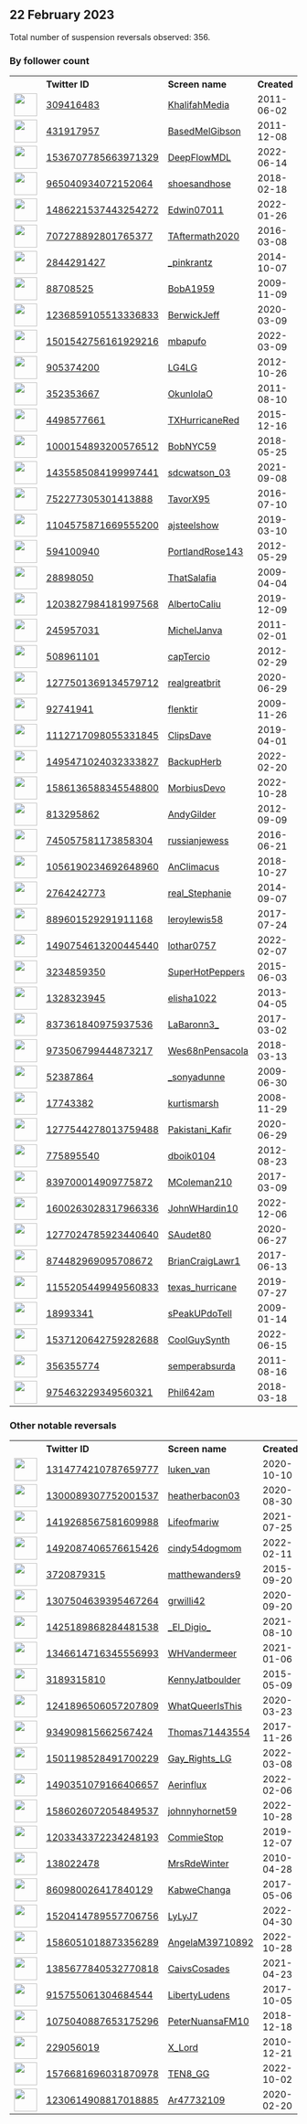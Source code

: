 
## 22 February 2023
Total number of suspension reversals observed: 356.

### By follower count
<table><tr><th></th><th align="left">Twitter ID</th><th align="left">Screen name</th>
<th align="left">Created</th><th align="left">Status</th><th align="left">Suspended</th><th align="left">Followers</th>
<tr><td><a href="https://pbs.twimg.com/profile_images/1627892446356185088/pWZQqoQJ_normal.jpg"><img src="https://pbs.twimg.com/profile_images/1627892446356185088/pWZQqoQJ_normal.jpg" width="40px" height="40px" align="center"/></a></td><td><a href="https://twitter.com/intent/user?user_id=309416483">309416483</a></td><td><a href="https://twitter.com/KhalifahMedia">KhalifahMedia</a></td><td>2011-06-02</td><td align="center"></td><td>2023-02-04</td><td>176189</td></tr>
<tr><td><a href="https://pbs.twimg.com/profile_images/829539959958884352/sOwMwTP0_normal.jpg"><img src="https://pbs.twimg.com/profile_images/829539959958884352/sOwMwTP0_normal.jpg" width="40px" height="40px" align="center"/></a></td><td><a href="https://twitter.com/intent/user?user_id=431917957">431917957</a></td><td><a href="https://twitter.com/BasedMelGibson">BasedMelGibson</a></td><td>2011-12-08</td><td align="center"></td><td></td><td>36677</td></tr>
<tr><td><a href="https://pbs.twimg.com/profile_images/1536708731152453632/sPSox2CY_normal.jpg"><img src="https://pbs.twimg.com/profile_images/1536708731152453632/sPSox2CY_normal.jpg" width="40px" height="40px" align="center"/></a></td><td><a href="https://twitter.com/intent/user?user_id=1536707785663971329">1536707785663971329</a></td><td><a href="https://twitter.com/DeepFlowMDL">DeepFlowMDL</a></td><td>2022-06-14</td><td align="center"></td><td>2022-07-18</td><td>35072</td></tr>
<tr><td><a href="https://pbs.twimg.com/profile_images/1521162267475144705/H_b8-tV3_normal.jpg"><img src="https://pbs.twimg.com/profile_images/1521162267475144705/H_b8-tV3_normal.jpg" width="40px" height="40px" align="center"/></a></td><td><a href="https://twitter.com/intent/user?user_id=965040934072152064">965040934072152064</a></td><td><a href="https://twitter.com/shoesandhose">shoesandhose</a></td><td>2018-02-18</td><td align="center"></td><td>2022-12-15</td><td>29365</td></tr>
<tr><td><a href="https://pbs.twimg.com/profile_images/1576831735534346241/GSsdR9BI_normal.jpg"><img src="https://pbs.twimg.com/profile_images/1576831735534346241/GSsdR9BI_normal.jpg" width="40px" height="40px" align="center"/></a></td><td><a href="https://twitter.com/intent/user?user_id=1486221537443254272">1486221537443254272</a></td><td><a href="https://twitter.com/Edwin07011">Edwin07011</a></td><td>2022-01-26</td><td align="center"></td><td>2023-02-15</td><td>29057</td></tr>
<tr><td><a href="https://pbs.twimg.com/profile_images/1266596568464945152/DkOOgIOI_normal.jpg"><img src="https://pbs.twimg.com/profile_images/1266596568464945152/DkOOgIOI_normal.jpg" width="40px" height="40px" align="center"/></a></td><td><a href="https://twitter.com/intent/user?user_id=707278892801765377">707278892801765377</a></td><td><a href="https://twitter.com/TAftermath2020">TAftermath2020</a></td><td>2016-03-08</td><td align="center"></td><td></td><td>28337</td></tr>
<tr><td><a href="https://pbs.twimg.com/profile_images/1627251404774735872/_Xa6Wa8f_normal.jpg"><img src="https://pbs.twimg.com/profile_images/1627251404774735872/_Xa6Wa8f_normal.jpg" width="40px" height="40px" align="center"/></a></td><td><a href="https://twitter.com/intent/user?user_id=2844291427">2844291427</a></td><td><a href="https://twitter.com/_pinkrantz">_pinkrantz</a></td><td>2014-10-07</td><td align="center"></td><td></td><td>27982</td></tr>
<tr><td><a href="https://pbs.twimg.com/profile_images/1269973233035554819/r3WuEyw0_normal.jpg"><img src="https://pbs.twimg.com/profile_images/1269973233035554819/r3WuEyw0_normal.jpg" width="40px" height="40px" align="center"/></a></td><td><a href="https://twitter.com/intent/user?user_id=88708525">88708525</a></td><td><a href="https://twitter.com/BobA1959">BobA1959</a></td><td>2009-11-09</td><td align="center"></td><td></td><td>25996</td></tr>
<tr><td><a href="https://pbs.twimg.com/profile_images/1630278854458892288/JSSLWWK8_normal.jpg"><img src="https://pbs.twimg.com/profile_images/1630278854458892288/JSSLWWK8_normal.jpg" width="40px" height="40px" align="center"/></a></td><td><a href="https://twitter.com/intent/user?user_id=1236859105513336833">1236859105513336833</a></td><td><a href="https://twitter.com/BerwickJeff">BerwickJeff</a></td><td>2020-03-09</td><td align="center"></td><td></td><td>25833</td></tr>
<tr><td><a href="https://pbs.twimg.com/profile_images/1528025223412465664/mTtvtOcx_normal.jpg"><img src="https://pbs.twimg.com/profile_images/1528025223412465664/mTtvtOcx_normal.jpg" width="40px" height="40px" align="center"/></a></td><td><a href="https://twitter.com/intent/user?user_id=1501542756161929216">1501542756161929216</a></td><td><a href="https://twitter.com/mbapufo">mbapufo</a></td><td>2022-03-09</td><td align="center">🔒</td><td>2022-08-21</td><td>20290</td></tr>
<tr><td><a href="https://pbs.twimg.com/profile_images/1212928554544951297/EN_xBrC1_normal.jpg"><img src="https://pbs.twimg.com/profile_images/1212928554544951297/EN_xBrC1_normal.jpg" width="40px" height="40px" align="center"/></a></td><td><a href="https://twitter.com/intent/user?user_id=905374200">905374200</a></td><td><a href="https://twitter.com/LG4LG">LG4LG</a></td><td>2012-10-26</td><td align="center"></td><td></td><td>20082</td></tr>
<tr><td><a href="https://pbs.twimg.com/profile_images/1384910578733420551/JBThRbA6_normal.jpg"><img src="https://pbs.twimg.com/profile_images/1384910578733420551/JBThRbA6_normal.jpg" width="40px" height="40px" align="center"/></a></td><td><a href="https://twitter.com/intent/user?user_id=352353667">352353667</a></td><td><a href="https://twitter.com/OkunlolaO">OkunlolaO</a></td><td>2011-08-10</td><td align="center"></td><td>2023-01-06</td><td>17930</td></tr>
<tr><td><a href="https://pbs.twimg.com/profile_images/1151299650663714816/oISB1jxw_normal.jpg"><img src="https://pbs.twimg.com/profile_images/1151299650663714816/oISB1jxw_normal.jpg" width="40px" height="40px" align="center"/></a></td><td><a href="https://twitter.com/intent/user?user_id=4498577661">4498577661</a></td><td><a href="https://twitter.com/TXHurricaneRed">TXHurricaneRed</a></td><td>2015-12-16</td><td align="center"></td><td></td><td>14989</td></tr>
<tr><td><a href="https://pbs.twimg.com/profile_images/1533820748963397632/tdl8rQSg_normal.jpg"><img src="https://pbs.twimg.com/profile_images/1533820748963397632/tdl8rQSg_normal.jpg" width="40px" height="40px" align="center"/></a></td><td><a href="https://twitter.com/intent/user?user_id=1000154893200576512">1000154893200576512</a></td><td><a href="https://twitter.com/BobNYC59">BobNYC59</a></td><td>2018-05-25</td><td align="center"></td><td>2022-06-29</td><td>13492</td></tr>
<tr><td><a href="https://pbs.twimg.com/profile_images/1585318030363574281/QbSyyNGO_normal.jpg"><img src="https://pbs.twimg.com/profile_images/1585318030363574281/QbSyyNGO_normal.jpg" width="40px" height="40px" align="center"/></a></td><td><a href="https://twitter.com/intent/user?user_id=1435585084199997441">1435585084199997441</a></td><td><a href="https://twitter.com/sdcwatson_03">sdcwatson_03</a></td><td>2021-09-08</td><td align="center">🚫</td><td>2022-10-28</td><td>13104</td></tr>
<tr><td><a href="https://pbs.twimg.com/profile_images/1632543560774844418/XYHV8mAl_normal.jpg"><img src="https://pbs.twimg.com/profile_images/1632543560774844418/XYHV8mAl_normal.jpg" width="40px" height="40px" align="center"/></a></td><td><a href="https://twitter.com/intent/user?user_id=752277305301413888">752277305301413888</a></td><td><a href="https://twitter.com/TavorX95">TavorX95</a></td><td>2016-07-10</td><td align="center"></td><td></td><td>12839</td></tr>
<tr><td><a href="https://pbs.twimg.com/profile_images/1112923172238585856/j7AOqJ3o_normal.png"><img src="https://pbs.twimg.com/profile_images/1112923172238585856/j7AOqJ3o_normal.png" width="40px" height="40px" align="center"/></a></td><td><a href="https://twitter.com/intent/user?user_id=1104575871669555200">1104575871669555200</a></td><td><a href="https://twitter.com/ajsteelshow">ajsteelshow</a></td><td>2019-03-10</td><td align="center"></td><td>2022-11-30</td><td>12796</td></tr>
<tr><td><a href="https://pbs.twimg.com/profile_images/765622977635291136/xurww59D_normal.jpg"><img src="https://pbs.twimg.com/profile_images/765622977635291136/xurww59D_normal.jpg" width="40px" height="40px" align="center"/></a></td><td><a href="https://twitter.com/intent/user?user_id=594100940">594100940</a></td><td><a href="https://twitter.com/PortlandRose143">PortlandRose143</a></td><td>2012-05-29</td><td align="center"></td><td>2022-08-07</td><td>12685</td></tr>
<tr><td><a href="https://pbs.twimg.com/profile_images/1466046423733047310/y2DhSHn1_normal.jpg"><img src="https://pbs.twimg.com/profile_images/1466046423733047310/y2DhSHn1_normal.jpg" width="40px" height="40px" align="center"/></a></td><td><a href="https://twitter.com/intent/user?user_id=28898050">28898050</a></td><td><a href="https://twitter.com/ThatSalafia">ThatSalafia</a></td><td>2009-04-04</td><td align="center"></td><td>2022-03-27</td><td>11559</td></tr>
<tr><td><a href="https://pbs.twimg.com/profile_images/1376434714773499904/J68W2z7v_normal.jpg"><img src="https://pbs.twimg.com/profile_images/1376434714773499904/J68W2z7v_normal.jpg" width="40px" height="40px" align="center"/></a></td><td><a href="https://twitter.com/intent/user?user_id=1203827984181997568">1203827984181997568</a></td><td><a href="https://twitter.com/AlbertoCaliu">AlbertoCaliu</a></td><td>2019-12-09</td><td align="center"></td><td></td><td>11355</td></tr>
<tr><td><a href="https://pbs.twimg.com/profile_images/914038388210257922/GHB7rfox_normal.jpg"><img src="https://pbs.twimg.com/profile_images/914038388210257922/GHB7rfox_normal.jpg" width="40px" height="40px" align="center"/></a></td><td><a href="https://twitter.com/intent/user?user_id=245957031">245957031</a></td><td><a href="https://twitter.com/MichelJanva">MichelJanva</a></td><td>2011-02-01</td><td align="center"></td><td></td><td>11085</td></tr>
<tr><td><a href="https://pbs.twimg.com/profile_images/1638807863316340736/4WoNI4rG_normal.jpg"><img src="https://pbs.twimg.com/profile_images/1638807863316340736/4WoNI4rG_normal.jpg" width="40px" height="40px" align="center"/></a></td><td><a href="https://twitter.com/intent/user?user_id=508961101">508961101</a></td><td><a href="https://twitter.com/capTercio">capTercio</a></td><td>2012-02-29</td><td align="center"></td><td></td><td>10947</td></tr>
<tr><td><a href="https://pbs.twimg.com/profile_images/1440353502287392772/VY47ZSwd_normal.jpg"><img src="https://pbs.twimg.com/profile_images/1440353502287392772/VY47ZSwd_normal.jpg" width="40px" height="40px" align="center"/></a></td><td><a href="https://twitter.com/intent/user?user_id=1277501369134579712">1277501369134579712</a></td><td><a href="https://twitter.com/realgreatbrit">realgreatbrit</a></td><td>2020-06-29</td><td align="center"></td><td>2022-09-02</td><td>10628</td></tr>
<tr><td><a href="https://pbs.twimg.com/profile_images/1469065842080026628/i3aCVLd5_normal.jpg"><img src="https://pbs.twimg.com/profile_images/1469065842080026628/i3aCVLd5_normal.jpg" width="40px" height="40px" align="center"/></a></td><td><a href="https://twitter.com/intent/user?user_id=92741941">92741941</a></td><td><a href="https://twitter.com/flenktir">flenktir</a></td><td>2009-11-26</td><td align="center"></td><td>2022-08-17</td><td>10197</td></tr>
<tr><td><a href="https://pbs.twimg.com/profile_images/1112717349508005889/bBEh3dlG_normal.jpg"><img src="https://pbs.twimg.com/profile_images/1112717349508005889/bBEh3dlG_normal.jpg" width="40px" height="40px" align="center"/></a></td><td><a href="https://twitter.com/intent/user?user_id=1112717098055331845">1112717098055331845</a></td><td><a href="https://twitter.com/ClipsDave">ClipsDave</a></td><td>2019-04-01</td><td align="center"></td><td></td><td>8822</td></tr>
<tr><td><a href="https://pbs.twimg.com/profile_images/1495488337108508673/Y-d9CzdB_normal.jpg"><img src="https://pbs.twimg.com/profile_images/1495488337108508673/Y-d9CzdB_normal.jpg" width="40px" height="40px" align="center"/></a></td><td><a href="https://twitter.com/intent/user?user_id=1495471024032333827">1495471024032333827</a></td><td><a href="https://twitter.com/BackupHerb">BackupHerb</a></td><td>2022-02-20</td><td align="center"></td><td>2022-11-04</td><td>7060</td></tr>
<tr><td><a href="https://pbs.twimg.com/profile_images/1586760580890771456/VRj5PUNw_normal.jpg"><img src="https://pbs.twimg.com/profile_images/1586760580890771456/VRj5PUNw_normal.jpg" width="40px" height="40px" align="center"/></a></td><td><a href="https://twitter.com/intent/user?user_id=1586136588345548800">1586136588345548800</a></td><td><a href="https://twitter.com/MorbiusDevo">MorbiusDevo</a></td><td>2022-10-28</td><td align="center"></td><td>2022-12-24</td><td>6693</td></tr>
<tr><td><a href="https://pbs.twimg.com/profile_images/1197010123857764352/cW14nOg9_normal.jpg"><img src="https://pbs.twimg.com/profile_images/1197010123857764352/cW14nOg9_normal.jpg" width="40px" height="40px" align="center"/></a></td><td><a href="https://twitter.com/intent/user?user_id=813295862">813295862</a></td><td><a href="https://twitter.com/AndyGilder">AndyGilder</a></td><td>2012-09-09</td><td align="center"></td><td></td><td>6596</td></tr>
<tr><td><a href="https://pbs.twimg.com/profile_images/1640533739565449216/l4KX4qjw_normal.jpg"><img src="https://pbs.twimg.com/profile_images/1640533739565449216/l4KX4qjw_normal.jpg" width="40px" height="40px" align="center"/></a></td><td><a href="https://twitter.com/intent/user?user_id=745057581173858304">745057581173858304</a></td><td><a href="https://twitter.com/russianjewess">russianjewess</a></td><td>2016-06-21</td><td align="center"></td><td>2023-02-16</td><td>6522</td></tr>
<tr><td><a href="https://pbs.twimg.com/profile_images/1474580582550151176/nin1xykK_normal.jpg"><img src="https://pbs.twimg.com/profile_images/1474580582550151176/nin1xykK_normal.jpg" width="40px" height="40px" align="center"/></a></td><td><a href="https://twitter.com/intent/user?user_id=1056190234692648960">1056190234692648960</a></td><td><a href="https://twitter.com/AnClimacus">AnClimacus</a></td><td>2018-10-27</td><td align="center"></td><td>2022-03-16</td><td>5969</td></tr>
<tr><td><a href="https://pbs.twimg.com/profile_images/1351026125338800129/WuLvM3-b_normal.jpg"><img src="https://pbs.twimg.com/profile_images/1351026125338800129/WuLvM3-b_normal.jpg" width="40px" height="40px" align="center"/></a></td><td><a href="https://twitter.com/intent/user?user_id=2764242773">2764242773</a></td><td><a href="https://twitter.com/real_Stephanie">real_Stephanie</a></td><td>2014-09-07</td><td align="center"></td><td>2022-07-14</td><td>5459</td></tr>
<tr><td><a href="https://pbs.twimg.com/profile_images/1638180770496782338/sAiX1vxw_normal.jpg"><img src="https://pbs.twimg.com/profile_images/1638180770496782338/sAiX1vxw_normal.jpg" width="40px" height="40px" align="center"/></a></td><td><a href="https://twitter.com/intent/user?user_id=889601529291911168">889601529291911168</a></td><td><a href="https://twitter.com/leroylewis58">leroylewis58</a></td><td>2017-07-24</td><td align="center"></td><td></td><td>5151</td></tr>
<tr><td><a href="https://pbs.twimg.com/profile_images/1625565409477857303/9D5S6OaD_normal.jpg"><img src="https://pbs.twimg.com/profile_images/1625565409477857303/9D5S6OaD_normal.jpg" width="40px" height="40px" align="center"/></a></td><td><a href="https://twitter.com/intent/user?user_id=1490754613200445440">1490754613200445440</a></td><td><a href="https://twitter.com/lothar0757">lothar0757</a></td><td>2022-02-07</td><td align="center"></td><td>2022-12-29</td><td>4711</td></tr>
<tr><td><a href="https://pbs.twimg.com/profile_images/1575423972535308289/xBjV5gpM_normal.jpg"><img src="https://pbs.twimg.com/profile_images/1575423972535308289/xBjV5gpM_normal.jpg" width="40px" height="40px" align="center"/></a></td><td><a href="https://twitter.com/intent/user?user_id=3234859350">3234859350</a></td><td><a href="https://twitter.com/SuperHotPeppers">SuperHotPeppers</a></td><td>2015-06-03</td><td align="center"></td><td>2022-11-27</td><td>4597</td></tr>
<tr><td><a href="https://pbs.twimg.com/profile_images/1465544603440877568/k-RvCNmQ_normal.jpg"><img src="https://pbs.twimg.com/profile_images/1465544603440877568/k-RvCNmQ_normal.jpg" width="40px" height="40px" align="center"/></a></td><td><a href="https://twitter.com/intent/user?user_id=1328323945">1328323945</a></td><td><a href="https://twitter.com/elisha1022">elisha1022</a></td><td>2013-04-05</td><td align="center"></td><td>2022-07-07</td><td>4434</td></tr>
<tr><td><a href="https://pbs.twimg.com/profile_images/1640348800563675136/msxSahFV_normal.jpg"><img src="https://pbs.twimg.com/profile_images/1640348800563675136/msxSahFV_normal.jpg" width="40px" height="40px" align="center"/></a></td><td><a href="https://twitter.com/intent/user?user_id=837361840975937536">837361840975937536</a></td><td><a href="https://twitter.com/LaBaronn3_">LaBaronn3_</a></td><td>2017-03-02</td><td align="center"></td><td></td><td>4420</td></tr>
<tr><td><a href="https://pbs.twimg.com/profile_images/1269413063582760962/TV2XCeBN_normal.jpg"><img src="https://pbs.twimg.com/profile_images/1269413063582760962/TV2XCeBN_normal.jpg" width="40px" height="40px" align="center"/></a></td><td><a href="https://twitter.com/intent/user?user_id=973506799444873217">973506799444873217</a></td><td><a href="https://twitter.com/Wes68nPensacola">Wes68nPensacola</a></td><td>2018-03-13</td><td align="center"></td><td></td><td>4090</td></tr>
<tr><td><a href="https://pbs.twimg.com/profile_images/1524580558898176001/ITefF3zt_normal.jpg"><img src="https://pbs.twimg.com/profile_images/1524580558898176001/ITefF3zt_normal.jpg" width="40px" height="40px" align="center"/></a></td><td><a href="https://twitter.com/intent/user?user_id=52387864">52387864</a></td><td><a href="https://twitter.com/_sonyadunne">_sonyadunne</a></td><td>2009-06-30</td><td align="center"></td><td>2022-07-29</td><td>4010</td></tr>
<tr><td><a href="https://pbs.twimg.com/profile_images/798585010139856897/-Ag7awoU_normal.jpg"><img src="https://pbs.twimg.com/profile_images/798585010139856897/-Ag7awoU_normal.jpg" width="40px" height="40px" align="center"/></a></td><td><a href="https://twitter.com/intent/user?user_id=17743382">17743382</a></td><td><a href="https://twitter.com/kurtismarsh">kurtismarsh</a></td><td>2008-11-29</td><td align="center"></td><td></td><td>3921</td></tr>
<tr><td><a href="https://pbs.twimg.com/profile_images/1460731601655062531/QLPWwfKe_normal.jpg"><img src="https://pbs.twimg.com/profile_images/1460731601655062531/QLPWwfKe_normal.jpg" width="40px" height="40px" align="center"/></a></td><td><a href="https://twitter.com/intent/user?user_id=1277544278013759488">1277544278013759488</a></td><td><a href="https://twitter.com/Pakistani_Kafir">Pakistani_Kafir</a></td><td>2020-06-29</td><td align="center"></td><td>2022-10-12</td><td>3899</td></tr>
<tr><td><a href="https://pbs.twimg.com/profile_images/747964128124411904/FPuSoI-v_normal.jpg"><img src="https://pbs.twimg.com/profile_images/747964128124411904/FPuSoI-v_normal.jpg" width="40px" height="40px" align="center"/></a></td><td><a href="https://twitter.com/intent/user?user_id=775895540">775895540</a></td><td><a href="https://twitter.com/dboik0104">dboik0104</a></td><td>2012-08-23</td><td align="center"></td><td>2022-05-08</td><td>3862</td></tr>
<tr><td><a href="https://pbs.twimg.com/profile_images/1558814210628489216/R4322fRQ_normal.jpg"><img src="https://pbs.twimg.com/profile_images/1558814210628489216/R4322fRQ_normal.jpg" width="40px" height="40px" align="center"/></a></td><td><a href="https://twitter.com/intent/user?user_id=839700014909775872">839700014909775872</a></td><td><a href="https://twitter.com/MColeman210">MColeman210</a></td><td>2017-03-09</td><td align="center"></td><td>2022-08-22</td><td>3761</td></tr>
<tr><td><a href="https://pbs.twimg.com/profile_images/1610071546340724737/3Aib_PMD_normal.jpg"><img src="https://pbs.twimg.com/profile_images/1610071546340724737/3Aib_PMD_normal.jpg" width="40px" height="40px" align="center"/></a></td><td><a href="https://twitter.com/intent/user?user_id=1600263028317966336">1600263028317966336</a></td><td><a href="https://twitter.com/JohnWHardin10">JohnWHardin10</a></td><td>2022-12-06</td><td align="center"></td><td>2023-02-16</td><td>3730</td></tr>
<tr><td><a href="https://pbs.twimg.com/profile_images/1629864451552755726/bYrW4VIr_normal.jpg"><img src="https://pbs.twimg.com/profile_images/1629864451552755726/bYrW4VIr_normal.jpg" width="40px" height="40px" align="center"/></a></td><td><a href="https://twitter.com/intent/user?user_id=1277024785923440640">1277024785923440640</a></td><td><a href="https://twitter.com/SAudet80">SAudet80</a></td><td>2020-06-27</td><td align="center"></td><td>2022-11-11</td><td>3413</td></tr>
<tr><td><a href="https://pbs.twimg.com/profile_images/1638841644945653761/WVC4GXcW_normal.jpg"><img src="https://pbs.twimg.com/profile_images/1638841644945653761/WVC4GXcW_normal.jpg" width="40px" height="40px" align="center"/></a></td><td><a href="https://twitter.com/intent/user?user_id=874482969095708672">874482969095708672</a></td><td><a href="https://twitter.com/BrianCraigLawr1">BrianCraigLawr1</a></td><td>2017-06-13</td><td align="center"></td><td></td><td>3047</td></tr>
<tr><td><a href="https://pbs.twimg.com/profile_images/1157299433861713925/2g46CKgp_normal.jpg"><img src="https://pbs.twimg.com/profile_images/1157299433861713925/2g46CKgp_normal.jpg" width="40px" height="40px" align="center"/></a></td><td><a href="https://twitter.com/intent/user?user_id=1155205449949560833">1155205449949560833</a></td><td><a href="https://twitter.com/texas_hurricane">texas_hurricane</a></td><td>2019-07-27</td><td align="center"></td><td></td><td>2752</td></tr>
<tr><td><a href="https://pbs.twimg.com/profile_images/1527871639353974785/zH7McHco_normal.jpg"><img src="https://pbs.twimg.com/profile_images/1527871639353974785/zH7McHco_normal.jpg" width="40px" height="40px" align="center"/></a></td><td><a href="https://twitter.com/intent/user?user_id=18993341">18993341</a></td><td><a href="https://twitter.com/sPeakUPdoTell">sPeakUPdoTell</a></td><td>2009-01-14</td><td align="center"></td><td>2022-06-20</td><td>2745</td></tr>
<tr><td><a href="https://pbs.twimg.com/profile_images/1638598871940046848/jzLwE6i-_normal.jpg"><img src="https://pbs.twimg.com/profile_images/1638598871940046848/jzLwE6i-_normal.jpg" width="40px" height="40px" align="center"/></a></td><td><a href="https://twitter.com/intent/user?user_id=1537120642759282688">1537120642759282688</a></td><td><a href="https://twitter.com/CoolGuySynth">CoolGuySynth</a></td><td>2022-06-15</td><td align="center">🔒</td><td>2022-12-11</td><td>2672</td></tr>
<tr><td><a href="https://pbs.twimg.com/profile_images/823953116080971776/2GnbiGDh_normal.jpg"><img src="https://pbs.twimg.com/profile_images/823953116080971776/2GnbiGDh_normal.jpg" width="40px" height="40px" align="center"/></a></td><td><a href="https://twitter.com/intent/user?user_id=356355774">356355774</a></td><td><a href="https://twitter.com/semperabsurda">semperabsurda</a></td><td>2011-08-16</td><td align="center"></td><td>2022-05-31</td><td>2570</td></tr>
<tr><td><a href="https://pbs.twimg.com/profile_images/1640144469197570048/j5kW7F0y_normal.jpg"><img src="https://pbs.twimg.com/profile_images/1640144469197570048/j5kW7F0y_normal.jpg" width="40px" height="40px" align="center"/></a></td><td><a href="https://twitter.com/intent/user?user_id=975463229349560321">975463229349560321</a></td><td><a href="https://twitter.com/Phil642am">Phil642am</a></td><td>2018-03-18</td><td align="center"></td><td>2022-09-25</td><td>2550</td></tr>
</table>

### Other notable reversals
<table><tr><th></th><th align="left">Twitter ID</th><th align="left">Screen name</th>
<th align="left">Created</th><th align="left">Status</th><th align="left">Suspended</th><th align="left">Followers</th>
<tr><td><a href="https://pbs.twimg.com/profile_images/1528841075540037635/zgOQ4RuJ_normal.jpg"><img src="https://pbs.twimg.com/profile_images/1528841075540037635/zgOQ4RuJ_normal.jpg" width="40px" height="40px" align="center"/></a></td><td><a href="https://twitter.com/intent/user?user_id=1314774210787659777">1314774210787659777</a></td><td><a href="https://twitter.com/luken_van">luken_van</a></td><td>2020-10-10</td><td align="center"></td><td>2022-08-20</td><td>1529</td></tr>
<tr><td><a href="https://pbs.twimg.com/profile_images/1602513917229531136/rhRMJwI1_normal.jpg"><img src="https://pbs.twimg.com/profile_images/1602513917229531136/rhRMJwI1_normal.jpg" width="40px" height="40px" align="center"/></a></td><td><a href="https://twitter.com/intent/user?user_id=1300089307752001537">1300089307752001537</a></td><td><a href="https://twitter.com/heatherbacon03">heatherbacon03</a></td><td>2020-08-30</td><td align="center"></td><td>2022-12-29</td><td>953</td></tr>
<tr><td><a href="https://pbs.twimg.com/profile_images/1641499811085160449/kIqsC5jj_normal.jpg"><img src="https://pbs.twimg.com/profile_images/1641499811085160449/kIqsC5jj_normal.jpg" width="40px" height="40px" align="center"/></a></td><td><a href="https://twitter.com/intent/user?user_id=1419268567581609988">1419268567581609988</a></td><td><a href="https://twitter.com/Lifeofmariw">Lifeofmariw</a></td><td>2021-07-25</td><td align="center"></td><td>2023-02-15</td><td>1644</td></tr>
<tr><td><a href="https://pbs.twimg.com/profile_images/1492105468432551943/tcNl9D99_normal.jpg"><img src="https://pbs.twimg.com/profile_images/1492105468432551943/tcNl9D99_normal.jpg" width="40px" height="40px" align="center"/></a></td><td><a href="https://twitter.com/intent/user?user_id=1492087406576615426">1492087406576615426</a></td><td><a href="https://twitter.com/cindy54dogmom">cindy54dogmom</a></td><td>2022-02-11</td><td align="center"></td><td>2023-02-17</td><td>1881</td></tr>
<tr><td><a href="https://abs.twimg.com/sticky/default_profile_images/default_profile_normal.png"><img src="https://abs.twimg.com/sticky/default_profile_images/default_profile_normal.png" width="40px" height="40px" align="center"/></a></td><td><a href="https://twitter.com/intent/user?user_id=3720879315">3720879315</a></td><td><a href="https://twitter.com/matthewanders9">matthewanders9</a></td><td>2015-09-20</td><td align="center"></td><td>2022-12-31</td><td>105</td></tr>
<tr><td><a href="https://pbs.twimg.com/profile_images/1593848137776611331/hmGjc_Yj_normal.jpg"><img src="https://pbs.twimg.com/profile_images/1593848137776611331/hmGjc_Yj_normal.jpg" width="40px" height="40px" align="center"/></a></td><td><a href="https://twitter.com/intent/user?user_id=1307504639395467264">1307504639395467264</a></td><td><a href="https://twitter.com/grwilli42">grwilli42</a></td><td>2020-09-20</td><td align="center"></td><td>2023-01-03</td><td>91</td></tr>
<tr><td><a href="https://pbs.twimg.com/profile_images/1628316695634006016/mFds6KBP_normal.jpg"><img src="https://pbs.twimg.com/profile_images/1628316695634006016/mFds6KBP_normal.jpg" width="40px" height="40px" align="center"/></a></td><td><a href="https://twitter.com/intent/user?user_id=1425189868284481538">1425189868284481538</a></td><td><a href="https://twitter.com/_El_Digio_">_El_Digio_</a></td><td>2021-08-10</td><td align="center"></td><td>2022-12-21</td><td>37</td></tr>
<tr><td><a href="https://pbs.twimg.com/profile_images/1602520519470944256/dGJk2lqV_normal.jpg"><img src="https://pbs.twimg.com/profile_images/1602520519470944256/dGJk2lqV_normal.jpg" width="40px" height="40px" align="center"/></a></td><td><a href="https://twitter.com/intent/user?user_id=1346614716345556993">1346614716345556993</a></td><td><a href="https://twitter.com/WHVandermeer">WHVandermeer</a></td><td>2021-01-06</td><td align="center"></td><td>2023-02-16</td><td>704</td></tr>
<tr><td><a href="https://pbs.twimg.com/profile_images/1417367784208560132/AhaxCU0E_normal.jpg"><img src="https://pbs.twimg.com/profile_images/1417367784208560132/AhaxCU0E_normal.jpg" width="40px" height="40px" align="center"/></a></td><td><a href="https://twitter.com/intent/user?user_id=3189315810">3189315810</a></td><td><a href="https://twitter.com/KennyJatboulder">KennyJatboulder</a></td><td>2015-05-09</td><td align="center"></td><td>2023-02-17</td><td>393</td></tr>
<tr><td><a href="https://pbs.twimg.com/profile_images/1628334815958237184/u2IpMZzE_normal.jpg"><img src="https://pbs.twimg.com/profile_images/1628334815958237184/u2IpMZzE_normal.jpg" width="40px" height="40px" align="center"/></a></td><td><a href="https://twitter.com/intent/user?user_id=1241896506057207809">1241896506057207809</a></td><td><a href="https://twitter.com/WhatQueerIsThis">WhatQueerIsThis</a></td><td>2020-03-23</td><td align="center"></td><td>2022-12-20</td><td>1403</td></tr>
<tr><td><a href="https://pbs.twimg.com/profile_images/1587828732693282817/zVT223Sz_normal.jpg"><img src="https://pbs.twimg.com/profile_images/1587828732693282817/zVT223Sz_normal.jpg" width="40px" height="40px" align="center"/></a></td><td><a href="https://twitter.com/intent/user?user_id=934909815662567424">934909815662567424</a></td><td><a href="https://twitter.com/Thomas71443554">Thomas71443554</a></td><td>2017-11-26</td><td align="center">👋</td><td>2023-02-16</td><td>810</td></tr>
<tr><td><a href="https://pbs.twimg.com/profile_images/1501198670301208578/HcJ-lYVD_normal.png"><img src="https://pbs.twimg.com/profile_images/1501198670301208578/HcJ-lYVD_normal.png" width="40px" height="40px" align="center"/></a></td><td><a href="https://twitter.com/intent/user?user_id=1501198528491700229">1501198528491700229</a></td><td><a href="https://twitter.com/Gay_Rights_LG">Gay_Rights_LG</a></td><td>2022-03-08</td><td align="center">👋</td><td>2022-12-17</td><td>176</td></tr>
<tr><td><a href="https://pbs.twimg.com/profile_images/1631499074775166976/yVVEnw0h_normal.jpg"><img src="https://pbs.twimg.com/profile_images/1631499074775166976/yVVEnw0h_normal.jpg" width="40px" height="40px" align="center"/></a></td><td><a href="https://twitter.com/intent/user?user_id=1490351079166406657">1490351079166406657</a></td><td><a href="https://twitter.com/Aerinflux">Aerinflux</a></td><td>2022-02-06</td><td align="center"></td><td>2022-12-17</td><td>281</td></tr>
<tr><td><a href="https://pbs.twimg.com/profile_images/1640403662055915549/9FPGo46m_normal.jpg"><img src="https://pbs.twimg.com/profile_images/1640403662055915549/9FPGo46m_normal.jpg" width="40px" height="40px" align="center"/></a></td><td><a href="https://twitter.com/intent/user?user_id=1586026072054849537">1586026072054849537</a></td><td><a href="https://twitter.com/johnnyhornet59">johnnyhornet59</a></td><td>2022-10-28</td><td align="center"></td><td>2023-02-18</td><td>1660</td></tr>
<tr><td><a href="https://pbs.twimg.com/profile_images/1203344338769629186/s968c_xX_normal.jpg"><img src="https://pbs.twimg.com/profile_images/1203344338769629186/s968c_xX_normal.jpg" width="40px" height="40px" align="center"/></a></td><td><a href="https://twitter.com/intent/user?user_id=1203343372234248193">1203343372234248193</a></td><td><a href="https://twitter.com/CommieStop">CommieStop</a></td><td>2019-12-07</td><td align="center"></td><td>2023-02-18</td><td>514</td></tr>
<tr><td><a href="https://pbs.twimg.com/profile_images/1269974946190671874/sfEgYXv__normal.jpg"><img src="https://pbs.twimg.com/profile_images/1269974946190671874/sfEgYXv__normal.jpg" width="40px" height="40px" align="center"/></a></td><td><a href="https://twitter.com/intent/user?user_id=138022478">138022478</a></td><td><a href="https://twitter.com/MrsRdeWinter">MrsRdeWinter</a></td><td>2010-04-28</td><td align="center"></td><td>2023-01-03</td><td>273</td></tr>
<tr><td><a href="https://pbs.twimg.com/profile_images/1637746927587704835/aRz_YKE8_normal.jpg"><img src="https://pbs.twimg.com/profile_images/1637746927587704835/aRz_YKE8_normal.jpg" width="40px" height="40px" align="center"/></a></td><td><a href="https://twitter.com/intent/user?user_id=860980026417840129">860980026417840129</a></td><td><a href="https://twitter.com/KabweChanga">KabweChanga</a></td><td>2017-05-06</td><td align="center"></td><td>2023-01-24</td><td>790</td></tr>
<tr><td><a href="https://pbs.twimg.com/profile_images/1586737219443777536/48rEds3j_normal.jpg"><img src="https://pbs.twimg.com/profile_images/1586737219443777536/48rEds3j_normal.jpg" width="40px" height="40px" align="center"/></a></td><td><a href="https://twitter.com/intent/user?user_id=1520414789557706756">1520414789557706756</a></td><td><a href="https://twitter.com/LyLyJ7">LyLyJ7</a></td><td>2022-04-30</td><td align="center"></td><td>2023-01-07</td><td>430</td></tr>
<tr><td><a href="https://pbs.twimg.com/profile_images/1586399983611400195/eW3qKORm_normal.jpg"><img src="https://pbs.twimg.com/profile_images/1586399983611400195/eW3qKORm_normal.jpg" width="40px" height="40px" align="center"/></a></td><td><a href="https://twitter.com/intent/user?user_id=1586051018873356289">1586051018873356289</a></td><td><a href="https://twitter.com/AngelaM39710892">AngelaM39710892</a></td><td>2022-10-28</td><td align="center"></td><td>2022-12-28</td><td>150</td></tr>
<tr><td><a href="https://pbs.twimg.com/profile_images/1560236532333780992/iElmMtlO_normal.jpg"><img src="https://pbs.twimg.com/profile_images/1560236532333780992/iElmMtlO_normal.jpg" width="40px" height="40px" align="center"/></a></td><td><a href="https://twitter.com/intent/user?user_id=1385677840532770818">1385677840532770818</a></td><td><a href="https://twitter.com/CaivsCosades">CaivsCosades</a></td><td>2021-04-23</td><td align="center"></td><td>2022-09-21</td><td>305</td></tr>
<tr><td><a href="https://pbs.twimg.com/profile_images/1486451898181955597/xAGoaJkb_normal.jpg"><img src="https://pbs.twimg.com/profile_images/1486451898181955597/xAGoaJkb_normal.jpg" width="40px" height="40px" align="center"/></a></td><td><a href="https://twitter.com/intent/user?user_id=915755061304684544">915755061304684544</a></td><td><a href="https://twitter.com/LibertyLudens">LibertyLudens</a></td><td>2017-10-05</td><td align="center"></td><td>2022-12-18</td><td>1902</td></tr>
<tr><td><a href="https://pbs.twimg.com/profile_images/1597969050239307777/USnZYvFG_normal.jpg"><img src="https://pbs.twimg.com/profile_images/1597969050239307777/USnZYvFG_normal.jpg" width="40px" height="40px" align="center"/></a></td><td><a href="https://twitter.com/intent/user?user_id=1075040887653175296">1075040887653175296</a></td><td><a href="https://twitter.com/PeterNuansaFM10">PeterNuansaFM10</a></td><td>2018-12-18</td><td align="center"></td><td>2023-02-15</td><td>125</td></tr>
<tr><td><a href="https://pbs.twimg.com/profile_images/999496616984825857/14ZNIaV3_normal.jpg"><img src="https://pbs.twimg.com/profile_images/999496616984825857/14ZNIaV3_normal.jpg" width="40px" height="40px" align="center"/></a></td><td><a href="https://twitter.com/intent/user?user_id=229056019">229056019</a></td><td><a href="https://twitter.com/X_Lord">X_Lord</a></td><td>2010-12-21</td><td align="center"></td><td>2022-11-08</td><td>1981</td></tr>
<tr><td><a href="https://pbs.twimg.com/profile_images/1577307428311515137/TC5VDYu-_normal.jpg"><img src="https://pbs.twimg.com/profile_images/1577307428311515137/TC5VDYu-_normal.jpg" width="40px" height="40px" align="center"/></a></td><td><a href="https://twitter.com/intent/user?user_id=1576681696031870978">1576681696031870978</a></td><td><a href="https://twitter.com/TEN8_GG">TEN8_GG</a></td><td>2022-10-02</td><td align="center"></td><td>2023-02-16</td><td>19</td></tr>
<tr><td><a href="https://pbs.twimg.com/profile_images/1241141976621297670/JJ1fQd4D_normal.jpg"><img src="https://pbs.twimg.com/profile_images/1241141976621297670/JJ1fQd4D_normal.jpg" width="40px" height="40px" align="center"/></a></td><td><a href="https://twitter.com/intent/user?user_id=1230614908817018885">1230614908817018885</a></td><td><a href="https://twitter.com/Ar47732109">Ar47732109</a></td><td>2020-02-20</td><td align="center"></td><td>2022-08-23</td><td>635</td></tr>
</table>
